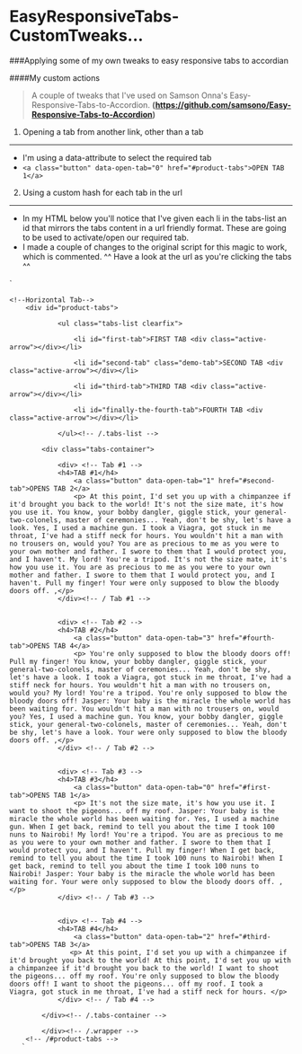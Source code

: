 EasyResponsiveTabs-CustomTweaks...
=====================================================================
###Applying some of my own tweaks to easy responsive tabs to accordian

####My custom actions

>A couple of tweaks that I've used on Samson Onna's Easy-Responsive-Tabs-to-Accordion.
>**(https://github.com/samsono/Easy-Responsive-Tabs-to-Accordion)**

1. Opening a tab from another link, other than a tab
----------------------------------------------------
 - I'm using a data-attribute to select the required tab
 - `<a class="button" data-open-tab="0" href="#product-tabs">OPEN TAB 1</a>`


2. Using a custom hash for each tab in the url
---------------------------------------------

 - In my HTML below you'll notice that I've given each li in the tabs-list an id that mirrors the tabs content in a url friendly format. These are going to be used to activate/open our required tab.
 - I made a couple of changes to the original script for this magic to work, which is commented. ^^ Have a look at the url as you're clicking the tabs ^^

`    <section class="product-tabs four-tabs">
            
    <!--Horizontal Tab-->
        <div id="product-tabs">
            
                <ul class="tabs-list clearfix">
                
                    <li id="first-tab">FIRST TAB <div class="active-arrow"></div></li>
                    
                    <li id="second-tab" class="demo-tab">SECOND TAB <div class="active-arrow"></div></li>
                    
                    <li id="third-tab">THIRD TAB <div class="active-arrow"></div></li>
                    
                    <li id="finally-the-fourth-tab">FOURTH TAB <div class="active-arrow"></div></li>
                    
                </ul><!-- /.tabs-list -->
                
            <div class="tabs-container">
            
                <div> <!-- Tab #1 -->
                <h4>TAB #1</h4>
                    <a class="button" data-open-tab="1" href="#second-tab">OPENS TAB 2</a>
                    <p> At this point, I'd set you up with a chimpanzee if it'd brought you back to the world! It's not the size mate, it's how you use it. You know, your bobby dangler, giggle stick, your general-two-colonels, master of ceremonies... Yeah, don't be shy, let's have a look. Yes, I used a machine gun. I took a Viagra, got stuck in me throat, I've had a stiff neck for hours. You wouldn't hit a man with no trousers on, would you? You are as precious to me as you were to your own mother and father. I swore to them that I would protect you, and I haven't. My lord! You're a tripod. It's not the size mate, it's how you use it. You are as precious to me as you were to your own mother and father. I swore to them that I would protect you, and I haven't. Pull my finger! Your were only supposed to blow the bloody doors off. ,</p>
                </div><!-- / Tab #1 -->
            
            
                <div> <!-- Tab #2 -->
                <h4>TAB #2</h4>
                    <a class="button" data-open-tab="3" href="#fourth-tab">OPENS TAB 4</a>
                    <p> You're only supposed to blow the bloody doors off! Pull my finger! You know, your bobby dangler, giggle stick, your general-two-colonels, master of ceremonies... Yeah, don't be shy, let's have a look. I took a Viagra, got stuck in me throat, I've had a stiff neck for hours. You wouldn't hit a man with no trousers on, would you? My lord! You're a tripod. You're only supposed to blow the bloody doors off! Jasper: Your baby is the miracle the whole world has been waiting for. You wouldn't hit a man with no trousers on, would you? Yes, I used a machine gun. You know, your bobby dangler, giggle stick, your general-two-colonels, master of ceremonies... Yeah, don't be shy, let's have a look. Your were only supposed to blow the bloody doors off. ,</p>				
                </div> <!-- / Tab #2 -->
            
            
                <div> <!-- Tab #3 -->
                <h4>TAB #3</h4>
                    <a class="button" data-open-tab="0" href="#first-tab">OPENS TAB 1</a>	
                    <p> It's not the size mate, it's how you use it. I want to shoot the pigeons... off my roof. Jasper: Your baby is the miracle the whole world has been waiting for. Yes, I used a machine gun. When I get back, remind to tell you about the time I took 100 nuns to Nairobi! My lord! You're a tripod. You are as precious to me as you were to your own mother and father. I swore to them that I would protect you, and I haven't. Pull my finger! When I get back, remind to tell you about the time I took 100 nuns to Nairobi! When I get back, remind to tell you about the time I took 100 nuns to Nairobi! Jasper: Your baby is the miracle the whole world has been waiting for. Your were only supposed to blow the bloody doors off. ,</p>					
                </div> <!-- / Tab #3 -->
            
            
                <div> <!-- Tab #4 -->
                <h4>TAB #4</h4>
                	<a class="button" data-open-tab="2" href="#third-tab">OPENS TAB 3</a>
                   <p> At this point, I'd set you up with a chimpanzee if it'd brought you back to the world! At this point, I'd set you up with a chimpanzee if it'd brought you back to the world! I want to shoot the pigeons... off my roof. You're only supposed to blow the bloody doors off! I want to shoot the pigeons... off my roof. I took a Viagra, got stuck in me throat, I've had a stiff neck for hours. </p>					
                </div> <!-- / Tab #4 -->
                
            </div><!-- /.tabs-container -->
                
            </div><!-- /.wrapper -->
        <!-- /#product-tabs -->
       `
